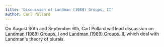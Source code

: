 ```yaml
---
title: 'Discussion of Landman (1989) Groups, II'
author: Carl Pollard
---
```


On August 30th and September 6th, Carl Pollard will lead discussion on
[Landman (1989) Groups, I][1] and [Landman (1989) Groups, II][2],
which deal with Landman's theory of plurals.

[1]:
http://dx.doi.org/10.1007/BF00627774
"Landman (1989) Groups, I"

[2]:
http://dx.doi.org/10.1007/BF00632603
"Landman (1989) Groups, II"

